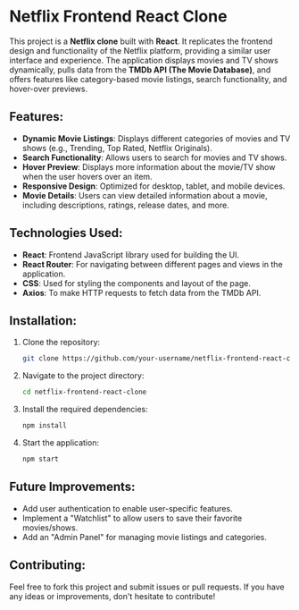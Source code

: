 # Netflix Frontend React Clone

This project is a **Netflix clone** built with **React**. It replicates the frontend design and functionality of the Netflix platform, providing a similar user interface and experience. The application displays movies and TV shows dynamically, pulls data from the **TMDb API (The Movie Database)**, and offers features like category-based movie listings, search functionality, and hover-over previews.

## Features:
- **Dynamic Movie Listings**: Displays different categories of movies and TV shows (e.g., Trending, Top Rated, Netflix Originals).
- **Search Functionality**: Allows users to search for movies and TV shows.
- **Hover Preview**: Displays more information about the movie/TV show when the user hovers over an item.
- **Responsive Design**: Optimized for desktop, tablet, and mobile devices.
- **Movie Details**: Users can view detailed information about a movie, including descriptions, ratings, release dates, and more.

## Technologies Used:
- **React**: Frontend JavaScript library used for building the UI.
- **React Router**: For navigating between different pages and views in the application.
- **CSS**: Used for styling the components and layout of the page.
- **Axios**: To make HTTP requests to fetch data from the TMDb API.

## Installation:
1. Clone the repository:
    ```bash
    git clone https://github.com/your-username/netflix-frontend-react-clone.git
    ```

2. Navigate to the project directory:
    ```bash
    cd netflix-frontend-react-clone
    ```

3. Install the required dependencies:
    ```bash
    npm install
    ```

4. Start the application:
    ```bash
    npm start
    ```

## Future Improvements:
- Add user authentication to enable user-specific features.
- Implement a "Watchlist" to allow users to save their favorite movies/shows.
- Add an "Admin Panel" for managing movie listings and categories.

## Contributing:
Feel free to fork this project and submit issues or pull requests. If you have any ideas or improvements, don't hesitate to contribute!
